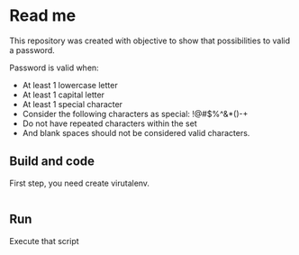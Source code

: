 # Read me

This repository was created with objective to show that possibilities to valid a password.

Password is valid when:

- At least 1 lowercase letter
- At least 1 capital letter
- At least 1 special character
- Consider the following characters as special: !@#$%^&*()-+
- Do not have repeated characters within the set
- And blank spaces should not be considered valid characters.

## Build and code

First step, you need create virutalenv.

```shell

```

## Run

Execute that script

```shell

```